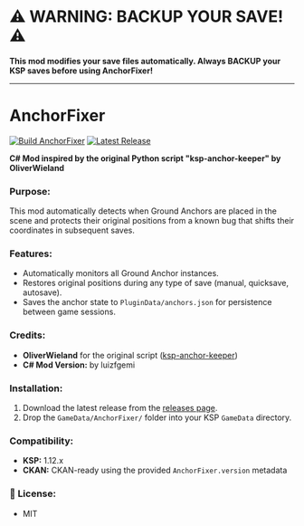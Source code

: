 # ⚠️ WARNING: BACKUP YOUR SAVE! ⚠️

**This mod modifies your save files automatically. Always BACKUP your KSP saves before using AnchorFixer!**


---

# AnchorFixer

[![Build AnchorFixer](https://github.com/luizfgemi/AnchorFixer/actions/workflows/build.yml/badge.svg)](https://github.com/luizfgemi/AnchorFixer/actions)
[![Latest Release](https://img.shields.io/github/v/release/luizfgemi/AnchorFixer?label=release)](https://github.com/luizfgemi/AnchorFixer/releases/latest)


**C# Mod inspired by the original Python script "ksp-anchor-keeper" by OliverWieland**

### Purpose:
This mod automatically detects when Ground Anchors are placed in the scene and protects their original positions from a known bug that shifts their coordinates in subsequent saves.

### Features:
- Automatically monitors all Ground Anchor instances.
- Restores original positions during any type of save (manual, quicksave, autosave).
- Saves the anchor state to `PluginData/anchors.json` for persistence between game sessions.

### Credits:
- **OliverWieland** for the original script ([ksp-anchor-keeper](https://github.com/OliverWieland/ksp-anchor-keeper))
- **C# Mod Version:** by luizfgemi

### Installation:
1. Download the latest release from the [releases page](https://github.com/YourNameHere/AnchorFixer/releases).
2. Drop the `GameData/AnchorFixer/` folder into your KSP `GameData` directory.

### Compatibility:
- **KSP:** 1.12.x
- **CKAN:** CKAN-ready using the provided `AnchorFixer.version` metadata

### 📝 License:
- MIT
